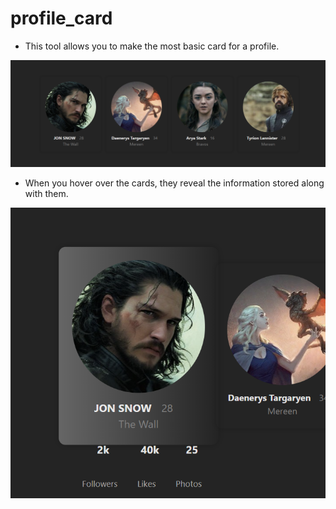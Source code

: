 # profile_card

- This tool allows you to make the most basic card for a profile.

![alt text](src/cards.png)

- When you hover over the cards, they reveal the information stored along with them.

![alt text](<cards hover.png>)
